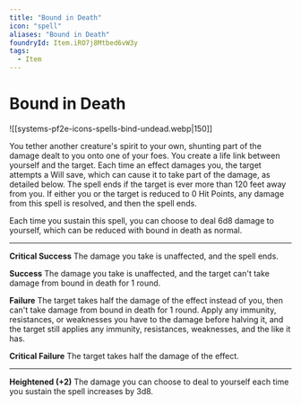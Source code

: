 ```yaml
---
title: "Bound in Death"
icon: "spell"
aliases: "Bound in Death"
foundryId: Item.iRO7j8Mtbed6vW3y
tags:
  - Item
---
```


# Bound in Death
![[systems-pf2e-icons-spells-bind-undead.webp|150]]

You tether another creature's spirit to your own, shunting part of the damage dealt to you onto one of your foes. You create a life link between yourself and the target. Each time an effect damages you, the target attempts a Will save, which can cause it to take part of the damage, as detailed below. The spell ends if the target is ever more than 120 feet away from you. If either you or the target is reduced to 0 Hit Points, any damage from this spell is resolved, and then the spell ends.

Each time you sustain this spell, you can choose to deal 6d8 damage to yourself, which can be reduced with bound in death as normal.

* * *

**Critical Success** The damage you take is unaffected, and the spell ends.

**Success** The damage you take is unaffected, and the target can't take damage from bound in death for 1 round.

**Failure** The target takes half the damage of the effect instead of you, then can't take damage from bound in death for 1 round. Apply any immunity, resistances, or weaknesses you have to the damage before halving it, and the target still applies any immunity, resistances, weaknesses, and the like it has.

**Critical Failure** The target takes half the damage of the effect.

* * *

**Heightened (+2)** The damage you can choose to deal to yourself each time you sustain the spell increases by 3d8.

